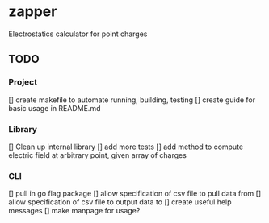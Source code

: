 # zapper
Electrostatics calculator for point charges


## TODO

### Project
[] create makefile to automate running, building, testing
[] create guide for basic usage in README.md

### Library
[] Clean up internal library
[] add more tests
[] add method to compute electric field at arbitrary point, given array of charges

### CLI
[] pull in go flag package
  [] allow specification of csv file to pull data from
  [] allow specification of csv file to output data to
  [] create useful help messages
[] make manpage for usage?

